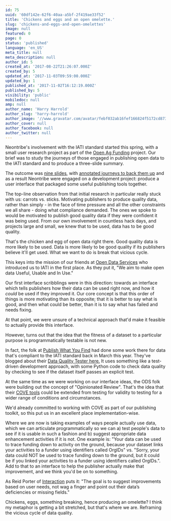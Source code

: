 ```yaml
---
id: 75
uuid: '60df142e-62f6-40aa-a5bf-2f419ae33f52'
title: 'Chickens and eggs and an open omelette.'
slug: 'chickens-and-eggs-and-open-omelettes'
image: null
featured: 0
page: 0
status: 'published'
language: 'en_US'
meta_title: null
meta_description: null
author_id: 5
created_at: '2017-08-22T21:26:07.000Z'
created_by: 5
updated_at: '2017-11-03T09:59:00.000Z'
updated_by: 1
published_at: '2017-11-02T16:12:19.000Z'
published_by: 5
visibility: 'public'
mobiledoc: null
amp: null
author_name: 'Harry Harrold'
author_slug: 'harry-harrold'
author_image: '//www.gravatar.com/avatar/febf032ab16fef166824f5172cd87393?s=250&d=mm&r=x'
author_cover: null
author_facebook: null
author_twitter: null
---
```


Neontribe's involvement with the IATI standard started this spring, with a small user research project as part of the [Open Ag Funding](https://www.interaction.org/project/open-ag-funding/overview) project. Our brief was to study the journeys of those engaged in publishing open data to the IATI standard and to produce a three-slide summary.

The outcome was [nine slides](https://docs.google.com/presentation/d/1Q9zkM5jRhFd_nxPSqm99KsomIlRygmH0EombnsZlBnY/), with [annotated journeys to back them up](https://drive.google.com/file/d/0B0d6Y-TBmyuKbkZORXZxYW5UUTg/) and as a result Neontribe were engaged on a development project: produce a user interface that packaged some useful publishing tools together.

The top-line observation from that initial research in particular really stuck with us: carrots vs. sticks. Motivating publishers to produce quality data, rather than simply - in the face of time pressure and all the other constraints we all share - doing what compliance demanded. The ones we spoke to would be motivated to publish good quality data if they were confident it was being used. From our own involvement in countless hack days, and projects large and small, we knew that to be used, data has to be good quality.

That's the chicken and egg of open data right there. Good quality data is more likely to be used. Data is more likely to be good quality if its publishers believe it'll get used. What we want to do is break that vicious cycle.

This keys into the mission of our friends at [Open Data Services](http://www.opendataservices.coop/) who introduced us to IATI in the first place. As they put it, "We aim to make open data Useful, Usable and In Use."

Our first interface scribblings were in this direction: towards an interface which tells publishers how their data can be used right now, and how it _could_ be used if they improved it. Our core concept is that this order of things is more motivating than its opposite; that it is better to say what is good, and then what could be better, than it is to say what has failed and needs fixing.

At that point, we were unsure of a technical approach that'd make it feasible to actually provide this interface.

However, turns out that the idea that the fitness of a dataset to a particular purpose is programmatically testable is not new.

In fact, the folk at [Publish What You Find](http://www.publishwhatyoufund.org/) had done some work there for data that's compliant to the IATI standard back in March this year. They've blogged about their [Data Quality Tester here.](http://www.publishwhatyoufund.org/publish-what-you-fund-launches-new-index-data-quality-tool-and-technical-consultation/) It uses something like a test-driven development approach, with some Python code to check data quality by checking to see if the dataset itself passes an explicit test.

At the same time as we were working on our interface ideas, the ODS folk were building out the concept of "Opinionated Review". That's the idea that their [COVE tools](http://cove.opendataservices.coop/) could be extended from testing for validity to testing for a wider range of conditions and circumstances.

We'd already committed to working with COVE as part of our publishing toolkit, so this put us in an excellent place implementation-wise.

Where we are now is taking examples of ways people actually use data, which we can articulate programmatically so we can a) test people's data to see if it is usable in such a fashion and b) suggest appropriate data enhancement activities if it is not. One example is: "Your data can be used to trace funding down to activity on the ground, because your dataset links your activities to a funder using identifiers called OrgIDs" vs. "Sorry, your data could NOT be used to trace funding down to the ground, but it could be if you linked your activities to a funder using identifiers called OrgIDs.". Add to that to an interface to help the publisher actually make that improvement, and we think you'd be on to something.

As Reid Porter of [Interaction](https://www.interaction.org/) puts it: "The goal is to suggest improvements based on user needs, not wag a finger and point out their data’s deficiencies or missing fields."

Chickens, eggs, something breaking, hence producing an omelette? I think my metaphor is getting a bit stretched, but that's where we are. Reframing the vicious cycle of data quality.
